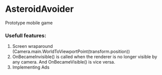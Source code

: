 # AsteroidAvoider
 Prototype mobile game

### Usefull features:
1. Screen wraparound (Camera.main.WorldToViewportPoint(transform.position))
2. OnBecameInvisible() is called when the renderer is no longer visible by any camera. And OnBecameVisible() is vice versa.
3. Implementing Ads

